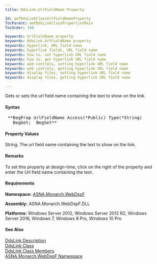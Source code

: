 ```yaml
---
title: DdsLink.UrlFieldName Property

Id: amfDdsLinkClassUrlFieldNameProperty
TocParent: amfDdsLinkClassPropertiesMain
TocOrder: 140

keywords: UrlFieldName property
keywords: DdsLink.UrlFieldName property
keywords: Hyperlink, URL field name
keywords: hyperlink fields, URL field name
keywords: how to, set hyperlink URL field name
keywords: how to, get hyperlink URL field name
keywords: web controls, setting hyperlink URL field name
keywords: web controls, getting hyperlink URL field name
keywords: display files, setting hyperlink URL field name
keywords: display files, getting hyperlink URL field name

---
```


Gets or sets the url field name containing the text to show on the link.

#### Syntax
<pre class="prettyprint"> **BegProp UrlFieldName Access(*Public) Type(*String)
   BegGet;  BegSet** </pre>

#### Property Values
String. The url field name containing the text to show on the link.

#### Remarks
To set this property at design-time, click on the right of the property and enter the Url field name containing the text.

#### Requirements
**Namespace:** [ASNA.Monarch.WebDspF](amfWebDspFNamespace.html)

**Assembly:** ASNA.Monarch.WebDspF.DLL

**Platforms:** Windows Server 2012, Windows Server 2012 R2, Windows Server 2016, Windows 7, Windows 8 Pro, Windows 10 Pro

#### See Also
[DdsLink Description](amfUnderstandingLinks.html)<br /> [DdsLink Class](amfDdsLinkClass.html) <br clear="none" /> [DdsLink Class Members](amfDdsLinkClassMembers.html) <br clear="none" /> [ ASNA.Monarch.WebDspF Namespace](amfWebDspFNamespace.html) 
